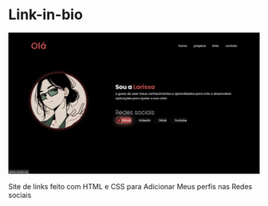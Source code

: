 # Link-in-bio

![Screenshot](/img/img_site.png)

Site de links feito com HTML e CSS para Adicionar Meus perfis nas Redes sociais

